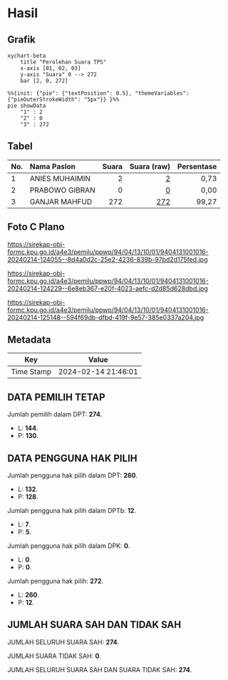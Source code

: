 # Hasil

## Grafik

```mermaid
xychart-beta
    title "Perolehan Suara TPS"
    x-axis [01, 02, 03]
    y-axis "Suara" 0 --> 272
    bar [2, 0, 272]
```

```mermaid
%%{init: {"pie": {"textPosition": 0.5}, "themeVariables": {"pieOuterStrokeWidth": "5px"}} }%%
pie showData
    "1" : 2
    "2" : 0
    "3" : 272
```

## Tabel

| No. | Nama Paslon    | Suara | Suara (raw) | Persentase |
|:--- |:-------------- | -----:| -----------:| ----------:|
| 1   | ANIES MUHAIMIN | 2     | [2][p-1]    | 0,73       |
| 2   | PRABOWO GIBRAN | 0     | [0][p-2]    | 0,00       |
| 3   | GANJAR MAHFUD  | 272   | [272][p-3]  | 99,27      |


[p-1]: https://github.com/gigit-pemilu/pemilu-2024-94-papua-tengah/blob/main/pilpres/hitung-suara/sub/94-papua-tengah/sub/04-mimika/sub/13-kwamki-narama/sub/1001-harapan/sub/016-tps/sub/paslon-1.txt
[p-2]: https://github.com/gigit-pemilu/pemilu-2024-94-papua-tengah/blob/main/pilpres/hitung-suara/sub/94-papua-tengah/sub/04-mimika/sub/13-kwamki-narama/sub/1001-harapan/sub/016-tps/sub/paslon-2.txt
[p-3]: https://github.com/gigit-pemilu/pemilu-2024-94-papua-tengah/blob/main/pilpres/hitung-suara/sub/94-papua-tengah/sub/04-mimika/sub/13-kwamki-narama/sub/1001-harapan/sub/016-tps/sub/paslon-3.txt

## Foto C Plano

https://sirekap-obj-formc.kpu.go.id/a4e3/pemilu/ppwp/94/04/13/10/01/9404131001016-20240214-124055--8d4a0d2c-25e2-4236-839b-97bd2d175fed.jpg

https://sirekap-obj-formc.kpu.go.id/a4e3/pemilu/ppwp/94/04/13/10/01/9404131001016-20240214-124229--6e8eb367-e20f-4023-aefc-d2d85d628dbd.jpg

https://sirekap-obj-formc.kpu.go.id/a4e3/pemilu/ppwp/94/04/13/10/01/9404131001016-20240214-125148--594f69db-dfbd-419f-9e57-385e0337a204.jpg


## Metadata

| Key        | Value               |
| ---------- | ------------------- |
| Time Stamp | 2024-02-14 21:46:01 |


## DATA PEMILIH TETAP

Jumlah pemilih dalam DPT: **274**.
 * L: **144**.
 * P: **130**.

## DATA PENGGUNA HAK PILIH

Jumlah pengguna hak pilih dalam DPT: **260**.
 * L: **132**.
 * P: **128**.

Jumlah pengguna hak pilih dalam DPTb: **12**.
 * L: **7**.
 * P: **5**.

Jumlah pengguna hak pilih dalam DPK: **0**.
 * L: **0**.
 * P: **0**.

Jumlah pengguna hak pilih: **272**.
 * L: **260**.
 * P: **12**.

## JUMLAH SUARA SAH DAN TIDAK SAH

JUMLAH SELURUH SUARA SAH: **274**.

JUMLAH SUARA TIDAK SAH: **0**.

JUMLAH SELURUH SUARA SAH DAN SUARA TIDAK SAH: **274**.


